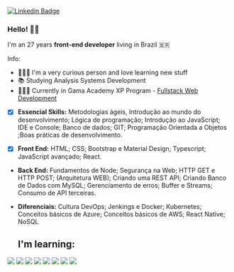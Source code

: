[![Linkedin Badge](https://img.shields.io/badge/-LinkedIn-blue?style=flat-square&logo=Linkedin&logoColor=white&link=https://www.linkedin.com/in/amauri-rodrigues/)](https://www.linkedin.com/in/amauri-rodrigues/)


### Hello! 👋🏻

I'm an 27 years <strong>front-end developer</strong> living in Brazil 🇧🇷


Info:
- 👩🏽‍💻 I'm a very curious person and love learning new stuff
- 📚 Studying Analysis Systems Development
- 👩🏽‍🎓 Currently in Gama Academy XP Program - [Fullstack Web Development](https://www.gama.academy/gama-experience/desenvolvimento-full-stack)

- [x] **Essencial Skills:** Metodologias ágeis, Introdução ao mundo do desenvolvimento; Lógica de programação; Introdução ao JavaScript; IDE e Console; Banco de dados; GIT; Programação Orientada a Objetos ;Boas práticas de desenvolvimento.

- [x] **Front End:** HTML; CSS; Bootstrap e Material Design; Typescript; JavaScript avançado; React.

* **Back End:** Fundamentos de Node; Segurança na Web; HTTP GET e HTTP POST; (Arquitetura WEB); Criando uma REST API; Criando Banco de Dados com MySQL; Gerenciamento de erros; Buffer e Streams; Consumo de API terceiras.

* **Diferenciais:** Cultura DevOps; Jenkings e Docker; Kubernetes; Conceitos básicos de Azure; Conceitos básicos de AWS; React Native; NoSQL


  <h2 align="left">I'm learning:</h2>
<p>
<img src="https://img.shields.io/badge/HTML5-E34F26?style=for-the-badge&logo=html5&logoColor=white"/>
<img src="https://img.shields.io/badge/CSS3-1572B6?style=for-the-badge&logo=css3&logoColor=white"/>
<img src="https://img.shields.io/badge/JavaScript-F7DF1E?style=for-the-badge&logo=javascript&logoColor=black"/>
<img src="https://img.shields.io/badge/React-20232A?style=for-the-badge&logo=react&logoColor=61DAFB"/>
<img src="https://img.shields.io/badge/Node.js-43853D?style=for-the-badge&logo=node.js&logoColor=white"/>
<img src="https://img.shields.io/badge/Sass-CC6699?style=for-the-badge&logo=sass&logoColor=white"/>
<img src="https://img.shields.io/badge/TypeScript-007ACC?style=for-the-badge&logo=typescript&logoColor=white"/>
<img src="https://img.shields.io/badge/Bootstrap-563D7C?style=for-the-badge&logo=bootstrap&logoColor=white"/>
</p>
